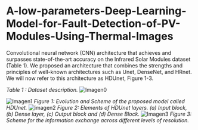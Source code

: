 # A-low-parameters-Deep-Learning-Model-for-Fault-Detection-of-PV-Modules-Using-Thermal-Images
Convolutional neural network (CNN) architecture that achieves and surpasses state-of-the-art accuracy on the Infrared Solar Modules dataset (Table 1). We proposed an architecture that combines the strengths and principles of well-known architectures such as Unet, DenseNet, and HRnet. We will now refer to this architecture as HDUnet, Figure 1-3. 

_Table 1 : Dataset description._
![Imagen0](https://github.com/KeonyJR/A-low-parameters-Deep-Learning-Model-for-Fault-Detection-of-PV-Modules-Using-Thermal-Images/assets/10182525/9cbc9b43-7104-47f5-9f47-0722adedab3a)

![Imagen1](https://github.com/KeonyJR/A-low-parameters-Deep-Learning-Model-for-Fault-Detection-of-PV-Modules-Using-Thermal-Images/assets/10182525/db856d76-b8b2-4697-8ea5-3c9da2677ce2)
_Figure 1: Evolution and Scheme of the proposed model called HDUnet._
![imagen2](https://github.com/KeonyJR/A-low-parameters-Deep-Learning-Model-for-Fault-Detection-of-PV-Modules-Using-Thermal-Images/assets/10182525/0d08816e-8192-4955-9f6d-0b1dcc975634)
_Figure 2: Elements of HDUnet layers. (a) Input block, (b) Dense layer, (c) Output block and (d) Dense Block._
![Imagen3](https://github.com/KeonyJR/A-low-parameters-Deep-Learning-Model-for-Fault-Detection-of-PV-Modules-Using-Thermal-Images/assets/10182525/cb6fc12f-dbcb-4b29-ac15-bbadb895d56c)
_Figure 3: Scheme for the information exchange across different levels of resolution._
